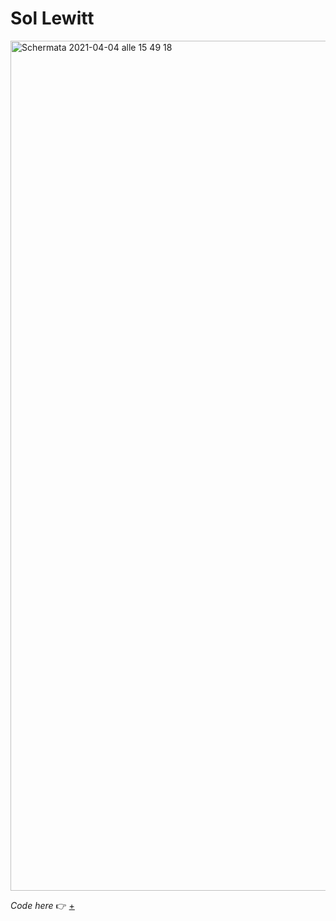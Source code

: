 # Sol Lewitt

<img width="1360" alt="Schermata 2021-04-04 alle 15 49 18" src="https://user-images.githubusercontent.com/76476647/113511057-3135b580-955e-11eb-9a34-fb1537915ef1.png">

_Code here_ :point_right: [+](https://editor.p5js.org/Lucilla/sketches/_pgwB3LS8)
